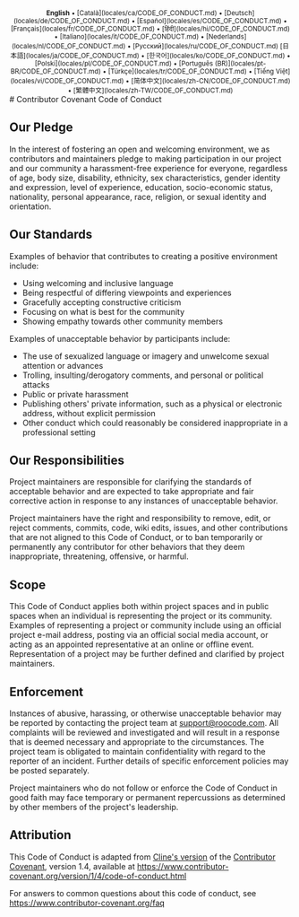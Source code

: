 <div align="center">
<sub>
<b>English</b> • [Català](locales/ca/CODE_OF_CONDUCT.md) • [Deutsch](locales/de/CODE_OF_CONDUCT.md) • [Español](locales/es/CODE_OF_CONDUCT.md) • [Français](locales/fr/CODE_OF_CONDUCT.md) • [हिंदी](locales/hi/CODE_OF_CONDUCT.md) • [Italiano](locales/it/CODE_OF_CONDUCT.md) • [Nederlands](locales/nl/CODE_OF_CONDUCT.md) • [Русский](locales/ru/CODE_OF_CONDUCT.md)
</sub>
<sub>
[日本語](locales/ja/CODE_OF_CONDUCT.md) • [한국어](locales/ko/CODE_OF_CONDUCT.md) • [Polski](locales/pl/CODE_OF_CONDUCT.md) • [Português (BR)](locales/pt-BR/CODE_OF_CONDUCT.md) • [Türkçe](locales/tr/CODE_OF_CONDUCT.md) • [Tiếng Việt](locales/vi/CODE_OF_CONDUCT.md) • [简体中文](locales/zh-CN/CODE_OF_CONDUCT.md) • [繁體中文](locales/zh-TW/CODE_OF_CONDUCT.md)
</sub>
</div>
# Contributor Covenant Code of Conduct

## Our Pledge

In the interest of fostering an open and welcoming environment, we as
contributors and maintainers pledge to making participation in our project and
our community a harassment-free experience for everyone, regardless of age, body
size, disability, ethnicity, sex characteristics, gender identity and expression,
level of experience, education, socio-economic status, nationality, personal
appearance, race, religion, or sexual identity and orientation.

## Our Standards

Examples of behavior that contributes to creating a positive environment
include:

- Using welcoming and inclusive language
- Being respectful of differing viewpoints and experiences
- Gracefully accepting constructive criticism
- Focusing on what is best for the community
- Showing empathy towards other community members

Examples of unacceptable behavior by participants include:

- The use of sexualized language or imagery and unwelcome sexual attention or
  advances
- Trolling, insulting/derogatory comments, and personal or political attacks
- Public or private harassment
- Publishing others' private information, such as a physical or electronic
  address, without explicit permission
- Other conduct which could reasonably be considered inappropriate in a
  professional setting

## Our Responsibilities

Project maintainers are responsible for clarifying the standards of acceptable
behavior and are expected to take appropriate and fair corrective action in
response to any instances of unacceptable behavior.

Project maintainers have the right and responsibility to remove, edit, or
reject comments, commits, code, wiki edits, issues, and other contributions
that are not aligned to this Code of Conduct, or to ban temporarily or
permanently any contributor for other behaviors that they deem inappropriate,
threatening, offensive, or harmful.

## Scope

This Code of Conduct applies both within project spaces and in public spaces
when an individual is representing the project or its community. Examples of
representing a project or community include using an official project e-mail
address, posting via an official social media account, or acting as an appointed
representative at an online or offline event. Representation of a project may be
further defined and clarified by project maintainers.

## Enforcement

Instances of abusive, harassing, or otherwise unacceptable behavior may be
reported by contacting the project team at support@roocode.com. All complaints
will be reviewed and investigated and will result in a response that
is deemed necessary and appropriate to the circumstances. The project team is
obligated to maintain confidentiality with regard to the reporter of an incident.
Further details of specific enforcement policies may be posted separately.

Project maintainers who do not follow or enforce the Code of Conduct in good
faith may face temporary or permanent repercussions as determined by other
members of the project's leadership.

## Attribution

This Code of Conduct is adapted from [Cline's version][cline_coc] of the [Contributor Covenant][homepage], version 1.4,
available at https://www.contributor-covenant.org/version/1/4/code-of-conduct.html

[cline_coc]: https://github.com/cline/cline/blob/main/CODE_OF_CONDUCT.md
[homepage]: https://www.contributor-covenant.org

For answers to common questions about this code of conduct, see
https://www.contributor-covenant.org/faq
